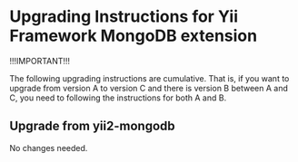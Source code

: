# Upgrading Instructions for Yii Framework MongoDB extension

!!!IMPORTANT!!!

The following upgrading instructions are cumulative. That is,
if you want to upgrade from version A to version C and there is
version B between A and C, you need to following the instructions
for both A and B.

## Upgrade from yii2-mongodb

No changes needed.
